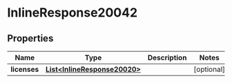 
# InlineResponse20042

## Properties
Name | Type | Description | Notes
------------ | ------------- | ------------- | -------------
**licenses** | [**List&lt;InlineResponse20020&gt;**](InlineResponse20020.md) |  |  [optional]



